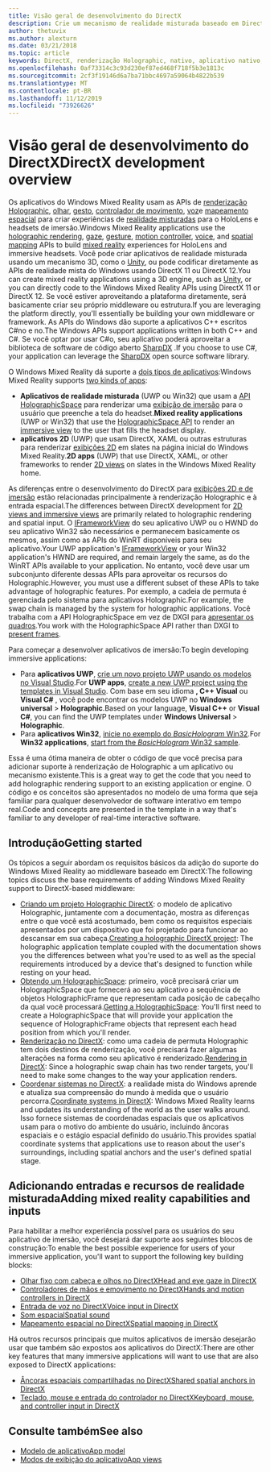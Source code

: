 ```yaml
---
title: Visão geral de desenvolvimento do DirectX
description: Crie um mecanismo de realidade misturada baseado em DirectX usando as APIs de realidade mista do Windows diretamente.
author: thetuvix
ms.author: alexturn
ms.date: 03/21/2018
ms.topic: article
keywords: DirectX, renderização Holographic, nativo, aplicativo nativo, WinRT, aplicativo WinRT, APIs de plataforma, mecanismo personalizado, middleware
ms.openlocfilehash: 0af73314c3c93d230ef87ed468f718f5b3e1813c
ms.sourcegitcommit: 2cf3f19146d6a7ba71bbc4697a59064b4822b539
ms.translationtype: MT
ms.contentlocale: pt-BR
ms.lasthandoff: 11/12/2019
ms.locfileid: "73926626"
---
```

# <a name="directx-development-overview"></a><span data-ttu-id="a2569-104">Visão geral de desenvolvimento do DirectX</span><span class="sxs-lookup"><span data-stu-id="a2569-104">DirectX development overview</span></span>


<span data-ttu-id="a2569-105">Os aplicativos do Windows Mixed Reality usam as APIs de [renderização Holographic](rendering.md), [olhar](gaze-and-commit.md), [gesto](gaze-and-commit.md#composite-gestures), [controlador de movimento](motion-controllers.md), [voz](voice-input.md)e [mapeamento espacial](spatial-mapping.md) para criar experiências de [realidade misturadas](mixed-reality.md) para o HoloLens e headsets de imersão.</span><span class="sxs-lookup"><span data-stu-id="a2569-105">Windows Mixed Reality applications use the [holographic rendering](rendering.md), [gaze](gaze-and-commit.md), [gesture](gaze-and-commit.md#composite-gestures), [motion controller](motion-controllers.md), [voice](voice-input.md), and [spatial mapping](spatial-mapping.md) APIs to build [mixed reality](mixed-reality.md) experiences for HoloLens and immersive headsets.</span></span> <span data-ttu-id="a2569-106">Você pode criar aplicativos de realidade misturada usando um mecanismo 3D, como o [Unity](unity-development-overview.md), ou pode codificar diretamente as APIs de realidade mista do Windows usando DirectX 11 ou DirectX 12.</span><span class="sxs-lookup"><span data-stu-id="a2569-106">You can create mixed reality applications using a 3D engine, such as [Unity](unity-development-overview.md), or you can directly code to the Windows Mixed Reality APIs using DirectX 11 or DirectX 12.</span></span> <span data-ttu-id="a2569-107">Se você estiver aproveitando a plataforma diretamente, será basicamente criar seu próprio middleware ou estrutura.</span><span class="sxs-lookup"><span data-stu-id="a2569-107">If you are leveraging the platform directly, you'll essentially be building your own middleware or framework.</span></span> <span data-ttu-id="a2569-108">As APIs do Windows dão suporte a aplicativos C++ escritos C#no e no.</span><span class="sxs-lookup"><span data-stu-id="a2569-108">The Windows APIs support applications written in both C++ and C#.</span></span> <span data-ttu-id="a2569-109">Se você optar por usar C#o, seu aplicativo poderá aproveitar a biblioteca de software de código aberto [SharpDX](https://sharpdx.org/) .</span><span class="sxs-lookup"><span data-stu-id="a2569-109">If you choose to use C#, your application can leverage the [SharpDX](https://sharpdx.org/) open source software library.</span></span>


<span data-ttu-id="a2569-110">O Windows Mixed Reality dá suporte a [dois tipos de aplicativos](app-views.md):</span><span class="sxs-lookup"><span data-stu-id="a2569-110">Windows Mixed Reality supports [two kinds of apps](app-views.md):</span></span>
* <span data-ttu-id="a2569-111">**Aplicativos de realidade misturada** (UWP ou Win32) que usam a [API HolographicSpace](getting-a-holographicspace.md) para renderizar uma [exibição de imersão](app-views.md) para o usuário que preenche a tela do headset.</span><span class="sxs-lookup"><span data-stu-id="a2569-111">**Mixed reality applications** (UWP or Win32) that use the [HolographicSpace API](getting-a-holographicspace.md) to render an [immersive view](app-views.md) to the user that fills the headset display.</span></span>
* <span data-ttu-id="a2569-112">**aplicativos 2D** (UWP) que usam DirectX, XAML ou outras estruturas para renderizar [exibições 2D](app-views.md#2d-views) em slates na página inicial do Windows Mixed Reality.</span><span class="sxs-lookup"><span data-stu-id="a2569-112">**2D apps** (UWP) that use DirectX, XAML, or other frameworks to render [2D views](app-views.md#2d-views) on slates in the Windows Mixed Reality home.</span></span>


<span data-ttu-id="a2569-113">As diferenças entre o desenvolvimento do DirectX para [exibições 2D e de imersão](app-views.md) estão relacionadas principalmente à renderização Holographic e à entrada espacial.</span><span class="sxs-lookup"><span data-stu-id="a2569-113">The differences between DirectX development for [2D views and immersive views](app-views.md) are primarily related to holographic rendering and spatial input.</span></span> <span data-ttu-id="a2569-114">O [IFrameworkView](https://msdn.microsoft.com/library/windows/apps/windows.applicationmodel.core.iframeworkview.aspx) do seu aplicativo UWP ou o HWND do seu aplicativo Win32 são necessários e permanecem basicamente os mesmos, assim como as APIs do WinRT disponíveis para seu aplicativo.</span><span class="sxs-lookup"><span data-stu-id="a2569-114">Your UWP application's [IFrameworkView](https://msdn.microsoft.com/library/windows/apps/windows.applicationmodel.core.iframeworkview.aspx) or your Win32 application's HWND are required, and remain largely the same, as do the WinRT APIs available to your application.</span></span> <span data-ttu-id="a2569-115">No entanto, você deve usar um subconjunto diferente dessas APIs para aproveitar os recursos do Holographic.</span><span class="sxs-lookup"><span data-stu-id="a2569-115">However, you must use a different subset of these APIs to take advantage of holographic features.</span></span> <span data-ttu-id="a2569-116">Por exemplo, a cadeia de permuta é gerenciada pelo sistema para aplicativos Holographic.</span><span class="sxs-lookup"><span data-stu-id="a2569-116">For example, the swap chain is managed by the system for holographic applications.</span></span> <span data-ttu-id="a2569-117">Você trabalha com a API HolographicSpace em vez de DXGI para [apresentar os quadros](rendering-in-directx.md).</span><span class="sxs-lookup"><span data-stu-id="a2569-117">You work with the HolographicSpace API rather than DXGI to [present frames](rendering-in-directx.md).</span></span>

<span data-ttu-id="a2569-118">Para começar a desenvolver aplicativos de imersão:</span><span class="sxs-lookup"><span data-stu-id="a2569-118">To begin developing immersive applications:</span></span>
* <span data-ttu-id="a2569-119">Para **aplicativos UWP**, [crie um novo projeto UWP usando os modelos no Visual Studio](creating-a-holographic-directx-project.md).</span><span class="sxs-lookup"><span data-stu-id="a2569-119">For **UWP apps**, [create a new UWP project using the templates in Visual Studio](creating-a-holographic-directx-project.md).</span></span> <span data-ttu-id="a2569-120">Com base em seu idioma **, C++ Visual** ou **Visual C#** , você pode encontrar os modelos UWP no **Windows universal** > **Holographic**.</span><span class="sxs-lookup"><span data-stu-id="a2569-120">Based on your language, **Visual C++** or **Visual C#**, you can find the UWP templates under **Windows Universal** > **Holographic**.</span></span>
* <span data-ttu-id="a2569-121">Para **aplicativos Win32**, [inicie no exemplo do *BasicHologram* Win32](creating-a-holographic-directx-project.md#creating-a-win32-project).</span><span class="sxs-lookup"><span data-stu-id="a2569-121">For **Win32 applications**, [start from the *BasicHologram* Win32 sample](creating-a-holographic-directx-project.md#creating-a-win32-project).</span></span>

<span data-ttu-id="a2569-122">Essa é uma ótima maneira de obter o código de que você precisa para adicionar suporte à renderização de Holographic a um aplicativo ou mecanismo existente.</span><span class="sxs-lookup"><span data-stu-id="a2569-122">This is a great way to get the code that you need to add holographic rendering support to an existing application or engine.</span></span> <span data-ttu-id="a2569-123">O código e os conceitos são apresentados no modelo de uma forma que seja familiar para qualquer desenvolvedor de software interativo em tempo real.</span><span class="sxs-lookup"><span data-stu-id="a2569-123">Code and concepts are presented in the template in a way that's familiar to any developer of real-time interactive software.</span></span>


## <a name="getting-started"></a><span data-ttu-id="a2569-124">Introdução</span><span class="sxs-lookup"><span data-stu-id="a2569-124">Getting started</span></span>

<span data-ttu-id="a2569-125">Os tópicos a seguir abordam os requisitos básicos da adição do suporte do Windows Mixed Reality ao middleware baseado em DirectX:</span><span class="sxs-lookup"><span data-stu-id="a2569-125">The following topics discuss the base requirements of adding Windows Mixed Reality support to DirectX-based middleware:</span></span>

* <span data-ttu-id="a2569-126">[Criando um projeto Holographic DirectX](creating-a-holographic-directx-project.md): o modelo de aplicativo Holographic, juntamente com a documentação, mostra as diferenças entre o que você está acostumado, bem como os requisitos especiais apresentados por um dispositivo que foi projetado para funcionar ao descansar em sua cabeça.</span><span class="sxs-lookup"><span data-stu-id="a2569-126">[Creating a holographic DirectX project](creating-a-holographic-directx-project.md): The holographic application template coupled with the documentation shows you the differences between what you're used to as well as the special requirements introduced by a device that's designed to function while resting on your head.</span></span>
* <span data-ttu-id="a2569-127">[Obtendo um HolographicSpace](getting-a-holographicspace.md): primeiro, você precisará criar um HolographicSpace que fornecerá ao seu aplicativo a sequência de objetos HolographicFrame que representam cada posição de cabeçalho da qual você processará.</span><span class="sxs-lookup"><span data-stu-id="a2569-127">[Getting a HolographicSpace](getting-a-holographicspace.md): You'll first need to create a HolographicSpace that will provide your application the sequence of HolographicFrame objects that represent each head position from which you'll render.</span></span>
* <span data-ttu-id="a2569-128">[Renderização no DirectX](rendering-in-directx.md): como uma cadeia de permuta Holographic tem dois destinos de renderização, você precisará fazer algumas alterações na forma como seu aplicativo é renderizado.</span><span class="sxs-lookup"><span data-stu-id="a2569-128">[Rendering in DirectX](rendering-in-directx.md): Since a holographic swap chain has two render targets, you'll need to make some changes to the way your application renders.</span></span>
* <span data-ttu-id="a2569-129">[Coordenar sistemas no DirectX](coordinate-systems-in-directx.md): a realidade mista do Windows aprende e atualiza sua compreensão do mundo à medida que o usuário percorra.</span><span class="sxs-lookup"><span data-stu-id="a2569-129">[Coordinate systems in DirectX](coordinate-systems-in-directx.md): Windows Mixed Reality learns and updates its understanding of the world as the user walks around.</span></span> <span data-ttu-id="a2569-130">Isso fornece sistemas de coordenadas espaciais que os aplicativos usam para o motivo do ambiente do usuário, incluindo âncoras espaciais e o estágio espacial definido do usuário.</span><span class="sxs-lookup"><span data-stu-id="a2569-130">This provides spatial coordinate systems that applications use to reason about the user's surroundings, including spatial anchors and the user's defined spatial stage.</span></span>

## <a name="adding-mixed-reality-capabilities-and-inputs"></a><span data-ttu-id="a2569-131">Adicionando entradas e recursos de realidade misturada</span><span class="sxs-lookup"><span data-stu-id="a2569-131">Adding mixed reality capabilities and inputs</span></span>

<span data-ttu-id="a2569-132">Para habilitar a melhor experiência possível para os usuários do seu aplicativo de imersão, você desejará dar suporte aos seguintes blocos de construção:</span><span class="sxs-lookup"><span data-stu-id="a2569-132">To enable the best possible experience for users of your immersive application, you'll want to support the following key building blocks:</span></span>

* [<span data-ttu-id="a2569-133">Olhar fixo com cabeça e olhos no DirectX</span><span class="sxs-lookup"><span data-stu-id="a2569-133">Head and eye gaze in DirectX</span></span>](gaze-in-directx.md)
* [<span data-ttu-id="a2569-134">Controladores de mãos e emovimento no DirectX</span><span class="sxs-lookup"><span data-stu-id="a2569-134">Hands and motion controllers in DirectX</span></span>](hands-and-motion-controllers-in-directx.md)
* [<span data-ttu-id="a2569-135">Entrada de voz no DirectX</span><span class="sxs-lookup"><span data-stu-id="a2569-135">Voice input in DirectX</span></span>](voice-input-in-directx.md)
* [<span data-ttu-id="a2569-136">Som espacial</span><span class="sxs-lookup"><span data-stu-id="a2569-136">Spatial sound</span></span>](https://docs.microsoft.com/windows/win32/coreaudio/spatial-sound)
* [<span data-ttu-id="a2569-137">Mapeamento espacial no DirectX</span><span class="sxs-lookup"><span data-stu-id="a2569-137">Spatial mapping in DirectX</span></span>](spatial-mapping-in-directx.md)


<span data-ttu-id="a2569-138">Há outros recursos principais que muitos aplicativos de imersão desejarão usar que também são expostos aos aplicativos do DirectX:</span><span class="sxs-lookup"><span data-stu-id="a2569-138">There are other key features that many immersive applications will want to use that are also exposed to DirectX applications:</span></span>

* [<span data-ttu-id="a2569-139">Âncoras espaciais compartilhadas no DirectX</span><span class="sxs-lookup"><span data-stu-id="a2569-139">Shared spatial anchors in DirectX</span></span>](shared-spatial-anchors-in-directx.md)
* [<span data-ttu-id="a2569-140">Teclado, mouse e entrada do controlador no DirectX</span><span class="sxs-lookup"><span data-stu-id="a2569-140">Keyboard, mouse, and controller input in DirectX</span></span>](keyboard,-mouse,-and-controller-input-in-directx.md)

## <a name="see-also"></a><span data-ttu-id="a2569-141">Consulte também</span><span class="sxs-lookup"><span data-stu-id="a2569-141">See also</span></span>
* [<span data-ttu-id="a2569-142">Modelo de aplicativo</span><span class="sxs-lookup"><span data-stu-id="a2569-142">App model</span></span>](app-model.md)
* [<span data-ttu-id="a2569-143">Modos de exibição do aplicativo</span><span class="sxs-lookup"><span data-stu-id="a2569-143">App views</span></span>](app-views.md)
